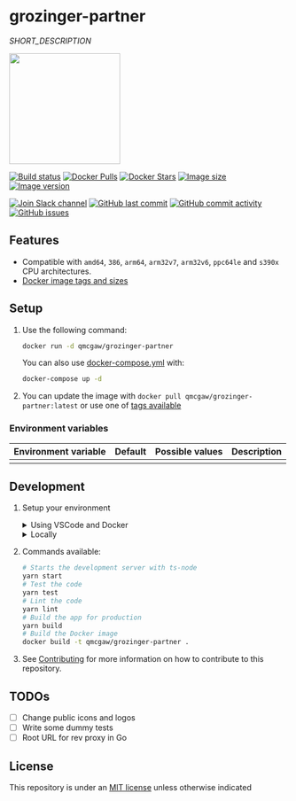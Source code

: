 # grozinger-partner

*SHORT_DESCRIPTION*

<img height="200" src="title.svg?sanitize=true">

[![Build status](https://github.com/qdm12/grozinger-partner/workflows/Buildx%20latest/badge.svg)](https://github.com/qdm12/grozinger-partner/actions?query=workflow%3A%22Buildx+latest%22)
[![Docker Pulls](https://img.shields.io/docker/pulls/qmcgaw/grozinger-partner.svg)](https://hub.docker.com/r/qmcgaw/grozinger-partner)
[![Docker Stars](https://img.shields.io/docker/stars/qmcgaw/grozinger-partner.svg)](https://hub.docker.com/r/qmcgaw/grozinger-partner)
[![Image size](https://images.microbadger.com/badges/image/qmcgaw/grozinger-partner.svg)](https://microbadger.com/images/qmcgaw/grozinger-partner)
[![Image version](https://images.microbadger.com/badges/version/qmcgaw/grozinger-partner.svg)](https://microbadger.com/images/qmcgaw/grozinger-partner)

[![Join Slack channel](https://img.shields.io/badge/slack-@qdm12-yellow.svg?logo=slack)](https://join.slack.com/t/qdm12/shared_invite/enQtOTE0NjcxNTM1ODc5LTYyZmVlOTM3MGI4ZWU0YmJkMjUxNmQ4ODQ2OTAwYzMxMTlhY2Q1MWQyOWUyNjc2ODliNjFjMDUxNWNmNzk5MDk)
[![GitHub last commit](https://img.shields.io/github/last-commit/qdm12/grozinger-partner.svg)](https://github.com/qdm12/grozinger-partner/issues)
[![GitHub commit activity](https://img.shields.io/github/commit-activity/y/qdm12/grozinger-partner.svg)](https://github.com/qdm12/grozinger-partner/issues)
[![GitHub issues](https://img.shields.io/github/issues/qdm12/grozinger-partner.svg)](https://github.com/qdm12/grozinger-partner/issues)

## Features

- Compatible with `amd64`, `386`, `arm64`, `arm32v7`, `arm32v6`, `ppc64le` and `s390x` CPU architectures.
- [Docker image tags and sizes](https://hub.docker.com/r/qmcgaw/grozinger-partner/tags)

## Setup

1. Use the following command:

    ```sh
    docker run -d qmcgaw/grozinger-partner
    ```

    You can also use [docker-compose.yml](https://github.com/qdm12/grozinger-partner/blob/master/docker-compose.yml) with:

    ```sh
    docker-compose up -d
    ```

1. You can update the image with `docker pull qmcgaw/grozinger-partner:latest` or use one of [tags available](https://hub.docker.com/r//qmcgaw/grozinger-partner/tags)

### Environment variables

| Environment variable | Default | Possible values | Description |
| --- | --- | --- | --- |
|  |  |  |  |

## Development

1. Setup your environment

    <details><summary>Using VSCode and Docker</summary><p>

    1. Install [Docker](https://docs.docker.com/install/)
       - On Windows, share a drive with Docker Desktop and have the project on that partition
       - On OSX, share your project directory with Docker Desktop
    1. With [Visual Studio Code](https://code.visualstudio.com/download), install the [remote containers extension](https://marketplace.visualstudio.com/items?itemName=ms-vscode-remote.remote-containers)
    1. In Visual Studio Code, press on `F1` and select `Remote-Containers: Open Folder in Container...`
    1. Your dev environment is ready to go!... and it's running in a container :+1:

    </p></details>

    <details><summary>Locally</summary><p>

    Install [Nodejs](https://nodejs.org/en/download/) and [Docker](https://www.docker.com/products/docker-desktop), with eventually [yarn](https://classic.yarnpkg.com/en/docs/install/)

    </p></details>

1. Commands available:

    ```sh
    # Starts the development server with ts-node
    yarn start
    # Test the code
    yarn test
    # Lint the code
    yarn lint
    # Build the app for production
    yarn build
    # Build the Docker image
    docker build -t qmcgaw/grozinger-partner .
    ```

1. See [Contributing](.github/CONTRIBUTING.md) for more information on how to contribute to this repository.

## TODOs

- [ ] Change public icons and logos
- [ ] Write some dummy tests
- [ ] Root URL for rev proxy in Go

## License

This repository is under an [MIT license](https://github.com/qdm12/grozinger-partner/master/license) unless otherwise indicated
